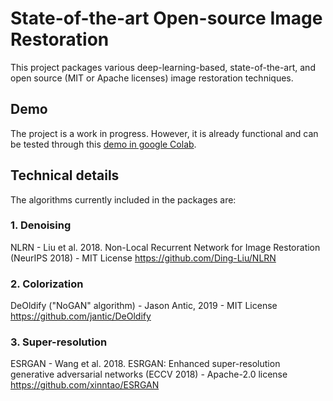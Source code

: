 # State-of-the-art Open-source Image Restoration
This project packages various deep-learning-based, state-of-the-art, and open source (MIT or Apache licenses) image restoration techniques.

## Demo
The project is a work in progress. However, it is already functional and can be tested through this [demo in google Colab](https://colab.research.google.com/drive/1TIksWoyd4L_qR73VoSF6igbKa8AnyKjG).

## Technical details
The algorithms currently included in the packages are:

### 1. Denoising
NLRN - Liu et al. 2018. Non-Local Recurrent Network for Image Restoration (NeurIPS 2018) - MIT License
https://github.com/Ding-Liu/NLRN

### 2. Colorization
DeOldify ("NoGAN" algorithm) - Jason Antic, 2019 - MIT License
https://github.com/jantic/DeOldify

### 3. Super-resolution
ESRGAN - Wang et al. 2018. ESRGAN: Enhanced super-resolution generative adversarial networks (ECCV 2018) - Apache-2.0 license
https://github.com/xinntao/ESRGAN


